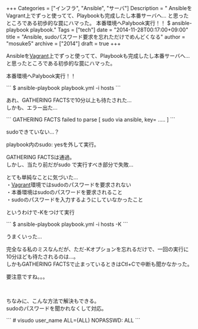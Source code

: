 +++
Categories = ["インフラ", "Ansible", "サーバ"]
Description = " AnsibleをVagrant上でずっと使ってて、Playbookも完成したし本番サーバへ... と思ったところである初歩的な罠にハマった。  本番環境へPalybook実行！！  $ ansible-playbook playbook."
Tags = ["tech"]
date = "2014-11-28T00:17:00+09:00"
title = "Ansible, sudoパスワード要求を忘れただけでめんどくなる"
author = "mosuke5"
archive = ["2014"]
draft = true
+++

<body>
<p>Ansibleを<a class="keyword" href="http://d.hatena.ne.jp/keyword/Vagrant">Vagrant</a>上でずっと使ってて、Playbookも完成したし本番サーバへ...<br>
と思ったところである初歩的な罠にハマった。</p>
<p>本番環境へPalybook実行！！</p>
```
$ ansible-playbook playbook.yml -i hosts 
```
<p>あれ、GATHERING FACTSで10分以上も待たされた...<br>
しかも、エラー出た...</p>
```
GATHERING FACTS
failed to parse [ sudo via ansible, key= ..... ] 
```
<p>sudoできていない...？</p>
<p>playbook内のsudo: yesを外して実行。</p>
<p>GATHERING FACTSは通過。<br>
しかし、当たり前だがsudo で実行すべき部分で失敗...</p>
<p>とても単純なことに気づいた...<br>
・<a class="keyword" href="http://d.hatena.ne.jp/keyword/Vagrant">Vagrant</a>環境ではsudoのパスワードを要求されない<br>
・本番環境はsudoのパスワードを要求されること<br>
・sudoのパスワードを入力するようにしていなかったこと</p>
<p>というわけで-Kをつけて実行</p>
```
$ ansible-playbook playbook.yml -i hosts -K 
```
<p>うまくいった...</p>
<p>完全なる私のミスなんだが、ただ-Kオプションを忘れるだけで、一回の実行に10分ほども待たされるのは…。<br>
しかもGATHERING FACTSで止まっているときはCtl+Cで中断も聞かなかった。</p>
<p>要注意ですね。。。</p>
<br>
<p>ちなみに、こんな方法で解決もできる。<br>
sudoのパスワードを聞かれなくして対応。</p>
```
# visudo
user_name ALL=(ALL) NOPASSWD: ALL 
```
</body>
